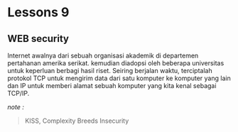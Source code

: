 # Lessons 9

## WEB security
Internet awalnya dari sebuah organisasi akademik di departemen pertahanan amerika serikat. kemudian diadopsi oleh beberapa universitas untuk keperluan berbagi hasil riset. Seiring berjalan waktu, terciptalah protokol TCP untuk mengirim data dari satu komputer ke komputer yang lain dan IP untuk memberi alamat sebuah komputer yang kita kenal sebagai TCP/IP.

*note :*
> KISS, Complexity Breeds Insecurity
